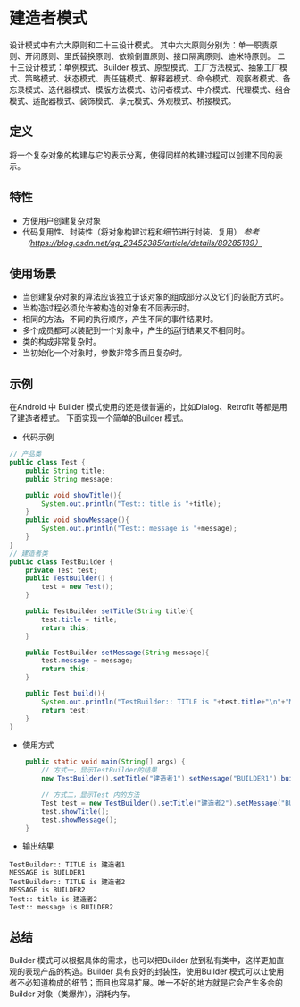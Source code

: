 # 建造者模式
设计模式中有六大原则和二十三设计模式。
其中六大原则分别为：单一职责原则、开闭原则、里氏替换原则、依赖倒置原则、接口隔离原则、迪米特原则。
二十三设计模式：单例模式、Builder 模式、原型模式、工厂方法模式、抽象工厂模式、策略模式、状态模式、责任链模式、解释器模式、命令模式、观察者模式、备忘录模式、迭代器模式、模版方法模式、访问者模式、中介模式、代理模式、组合模式、适配器模式、装饰模式、享元模式、外观模式、桥接模式。

## 定义
将一个复杂对象的构建与它的表示分离，使得同样的构建过程可以创建不同的表示。
## 特性
* 方便用户创建复杂对象
* 代码复用性、封装性（将对象构建过程和细节进行封装、复用）
*参考（https://blog.csdn.net/qq_23452385/article/details/89285189）*
## 使用场景
* 当创建复杂对象的算法应该独立于该对象的组成部分以及它们的装配方式时。
* 当构造过程必须允许被构造的对象有不同表示时。
* 相同的方法，不同的执行顺序，产生不同的事件结果时。
* 多个成员都可以装配到一个对象中，产生的运行结果又不相同时。
* 类的构成非常复杂时。
* 当初始化一个对象时，参数非常多而且复杂时。

## 示例
在Android 中 Builder 模式使用的还是很普遍的，比如Dialog、Retrofit 等都是用了建造者模式。
下面实现一个简单的Builder 模式。
* 代码示例
```java
// 产品类
public class Test {
    public String title;
    public String message;

    public void showTitle(){
        System.out.println("Test:: title is "+title);
    }
    public void showMessage(){
        System.out.println("Test:: message is "+message);
    }
}
// 建造者类
public class TestBuilder {
    private Test test;
    public TestBuilder() {
        test = new Test();
    }

    public TestBuilder setTitle(String title){
        test.title = title;
        return this;
    }

    public TestBuilder setMessage(String message){
        test.message = message;
        return this;
    }

    public Test build(){
        System.out.println("TestBuilder:: TITLE is "+test.title+"\n"+"MESSAGE is "+test.message);
        return test;
    }
}
```
* 使用方式
```java
    public static void main(String[] args) {
        // 方式一，显示TestBuilder的结果
        new TestBuilder().setTitle("建造者1").setMessage("BUILDER1").build();

        // 方式二，显示Test 内的方法
        Test test = new TestBuilder().setTitle("建造者2").setMessage("BUILDER2").build();
        test.showTitle();
        test.showMessage();
    }
```
* 输出结果
```shell
TestBuilder:: TITLE is 建造者1
MESSAGE is BUILDER1
TestBuilder:: TITLE is 建造者2
MESSAGE is BUILDER2
Test:: title is 建造者2
Test:: message is BUILDER2
```
## 总结
Builder 模式可以根据具体的需求，也可以把Builder 放到私有类中，这样更加直观的表现产品的构造。Builder 具有良好的封装性，使用Builder 模式可以让使用者不必知道构成的细节；而且也容易扩展。唯一不好的地方就是它会产生多余的Builder 对象（类爆炸），消耗内存。
